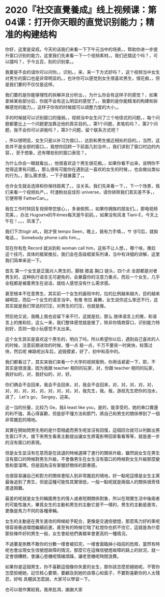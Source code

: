 # 2020『社交直覺養成』线上视频课：第04课：打开你天眼的直觉识别能力；精准的构建结构

你好，这里是梁叔。今天的话我们来看一下下午元当中的场景。，帮助你进一步提升窗口识别的能力，这里我们先来看一下一个视频素材。，我们还摆这个吗？，可以摆吗？，于今五百，别的识别拿。。

我要是不会的请你可以问你。，识别。，来，来一下方式好吗？，这个视频当中女生对男生的窗口也是非常明显的。，也许你可以感觉到女生很喜欢男生，很花痴，，但是我们要的不仅仅是这样。

我们要的是你能够理性的拆解并且分析出，，为什么你会有这样子的感觉？，如果拿掉某些部分后，你就不会有这么明显的感觉了。，我要的是你能精准的构建和拆解感觉的能力。，这样子你攻的时候就可以调整力度的大小，。

手的时候就可以识别窗口的强弱。，视频当中女生问了三个地径式的问题，，每个问题都要比上一个问题更加靠近他的真实目的。，第1个问题，卖笔机吗？，第2个问题，我不会你可以讲我吗？，第3个问题，留个联系方式吧？

，所以很明显，女生只是以补习为借口，，达到和男生接近相处的目的。，当然，这些并不是全部的窗口。，我想你回顾一下前面几刻当中，，我们讲到了窗口时边的内容，，至于想象，还有哪些别的窗口表现？。

为什么你会一眼就看出，，他很喜欢这个男生很花痴。，如果你看不出来，说明你不觉得这里有问题。，那么很有可能你在遇到这一喜欢的女生的时候，，也会做出类似的行为。，那么需求感，一下子就暴露了，。

也许女生就会选择和你保持距离了。，没关系，我们先来看一下，，下一个场景，我们来看一个视频处产。，时渣粉丝庇佳形 universe，请你排除我们其实差不多，，它便带带 FatherCan。。

我在工作时转回复视频带您放心，，多谢依照，，如果你拥挨的朋友们。，那电视频完美，，办法 Hugoати的午êmes每天是午前前。，如果没有凤准 Tiani-E，今天上午在！。。，凤准了。

我们下次logir alt。，刚才很 tempo Seen，晚上，我有力手噴，，サ 생각后，就拋电话，， Somebody phone calls him，。

现在你有危 Record 就派到和 woman call him，这些不让人想，，哪个啥，推拉这个技巧，具体的框架推拉，我们会在高级框架系列课，当中有详细的讲解，这里我们简单来说一下。

首先 第一个女生是正面对人男生的，脚肢 膝盖 胸口 链头，四个点 全部都是对者男生的，这种执行语言无可避免的，会暴露你的注意力重点，而后一个女生，几乎全程都是被着男生在说话，就给人感觉没有什么需求感。

甚至根本不在意男生，其实前一个女生的画班中的，拉的比例越来越大，目的越来越明显，而后一个女生的语言当中，有推 有拉 鼻舞，女生说你这么笨还不行，这其实就是我们常说的打压，对男生的打压，也就是推。

然后他又说，我晚上我也会留下来不行，这就是拉，那么 肢体语言上的推，和语言上的推和拉，这么一来，我们整体感觉就是推了，除非你情商穿口，识别能力特别好，否则一般小玩感觉不太出来。

这个女生其实是喜欢这个男生的，明白了吗，所以希望你以后，遇到自己喜欢的人的时候，注意前期进攻的时候，慢一点 稳一点，千万不要突一时爽快，标策过快，然后呢 棒路呢出车后，追毁摸紧，好了，初中和高中的。

我们都看过了，其实来我们来看一个大学的视频案例，你用话紧密一下，耶，不 其实是很浪漫，因为我跟 teacher 相同的玩家，对，你跟 teacher 相同的玩家，我好似的，对，我好似的，对，好。

你们俩会不会回来，我会不会回来，对，我会不会回来，对，对，对，对，对，对，对，对，对，对，对，对，对，对，我先生，我，我，游叔先生把你的泡水，进了， Let's go， Sergey，迎来。

这一当的份量，比较乃 Ge，我ắ least like you，是的，能享受的，她的串口實邊的利不強，真心得喜歡，但是卻不懂方法和節鬥，將自己和男生的關係帶到了一個非常尷尬的境地。

其實在開始問男生用的是什麼相處而男生呢並沒有回復，這個回合就可以判斷出男生窗口不大，接下來男生看表主動提出讓女生將電影帶回家看看等等，就是進一步的沒有窗口的表現。

但是女生並沒有在意而是在該退的時候選擇了進行的關係升級，雖然說女生在男生沒有窗口的時候對男生升級，不會像男生在女生沒有窗口的時候對女生升級那麼變態和耍溜嗎，但是因為沒有掌握好關係的節奏感。

也很容易讓自己和對方的關係會陷入到非常尷尬的境地，好一點呢這樣是女生主黨最後追到了男生，但是這種可能性其實很低，一般一點呢就是兩個人的關係很奇怪進退兩難。

最差的呢就是女生的輪圍男生的情人或者短期關係對象，所以在現實生活中後兩者的可能性幾大，畢竟女生的主動和男生的主動它是不一樣的，男生的主動是進攻，更像是馬力不同的各種車輛。

女生的主動是在男生進攻的時候給予配合，更像是交通信號燈，那麼馬力好的車呢很容易衝過環燈繼續前進，甚至有的時候它喘了紅燈你也抓不住它，這就是為什麼那些條件好的男生一般，女生會給他們勇錯率會更高的一種情況。

不過要是旅教不敢你的分數一樣會被扣完，一樣會面臨掉小指招的危險，當然有時呢也會出現女生信號燈故障的情況，那麼它在這條信號燈故障的路上的狀況，就一定會很糟糕，會讓心思機呢情緒煩躁，讓老思機呢時間浪費。

如果你是這個男生，你不喜歡這個像你失愛的女生，那你該怎麼拒絕她呢，不管你怎麼拒絕她，記住核心要領，要顧及到她的自尊心和面子，不要對喜歡你的人太殘忍，好啦 具體該怎麼說，大家可以學習一下。

也可以發作業給我，我來批凋，謝謝大家